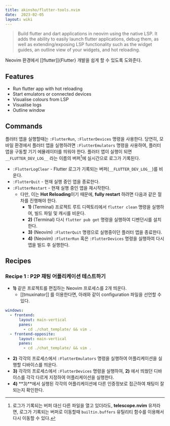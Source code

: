 ```yaml
---
title: akinsho/flutter-tools.nvim
date:  2023-02-05
layout: wiki
---
```


> Build flutter and dart applications in neovim using the native LSP. It adds the ability to easily launch flutter applications, debug them, as well as extending/exposing LSP functionality such as the widget guides, an outline view of your widgets, and hot reloading.

Neovim 환경에서 [[flutter]]{Flutter} 개발을 쉽게 할 수 있도록 도와준다.

## Features

* Run flutter app with hot reloading
* Start emulators or connected devices
* Visualise colours from LSP
* Visualise logs
* Outline window

## Commands

플러터 앱을 실행할때는 `:FlutterRun`, `:FlutterDevices` 명령을 사용한다. 당연히, 모바일 환경에서 플러터 앱을 실행하려면 `:FlutterEmulators` 명령을 사용하여, 플러터앱을 구동할 기기 에뮬레이터를 띄워야 한다. 플러터 앱이 실행이 되면 `__FLUTTER_DEV_LOG__` 라는 이름의 버퍼[^1]에 실시간으로 로그가 기록된다. 


* `:FlutterLogClear` - Flutter 로그가 기록되는 버퍼(`__FLUTTER_DEV_LOG__`)를 비운다.
* `:FlutterQuit` - 현재 실행 중인 앱을 종료한다.
* `:FlutterRestart` - 현재 실행 중인 앱을 재시작한다. 
  * 다만, 이는 **Hot Reloading**이기 때문에, **fully restart** 하려면 다음과 같은 절차를 진행해야 한다.
    * **1)** (Terminal) 프로젝트 루트 디렉토리에서 `flutter clean` 명령을 실행하여, 빌드 파일 및 캐시를 비운다.
	* **2)** (Terminal) 다시 `flutter pub get` 명령을 실행하여 디펜던시를 설치한다.
	* **3)** (Neovim) `:FlutterQuit` 명령으로 실행중이던 플러터 앱을 종료한다.
	* **4)** (Neovim) `:FlutterRun` 혹은 `:FlutterDevices` 명령을 실행하여 다시 앱을 빌드 후 실행한다.

## Recipes

### Recipe 1 : P2P 채팅 어플리케이션 테스트하기

* **1)** 같은 프로젝트를 편집하는 Neovim 프로세스를 2개 띄운다. 
  * [[tmuxinator]] 를 이용한다면, 아래와 같이 configuration 파일을 선언할 수 있다.

```yml
windows:
  - frontend:
      layout: main-vertical
      panes:
        - cd ./chat_template/ && vim .
  - frontend-opposite:
      layout: main-vertical
      panes:
        - cd ./chat_template/ && vim .
```

* **2)** 각각의 프로세스에서 `:FlutterEmulators` 명령을 실행하여 어플리케이션을 실행할 디바이스를 띄운다.
* **3)** 각각의 프로세스에서 `:FlutterDevices` 명령을 실행하여, **2)** 에서 띄웠던 디바이스를 각각 다르게 지정하여 어플리케이션을 실행한다.
* **4)** **3)**에서 실행된 각각의 어플리케이션에 다른 인증정보로 접근하여 채팅이 잘 되는지 확인한다.


[^1]:  로그가 기록되는 버퍼 대신 다른 파일을 열고 있더라도, **telescope.nvim** 유저라면, 로그가 기록되는 버퍼로 이동할때 `builtin.buffers` 유틸리티 함수를 이용해서 다시 이동할 수 있다.

